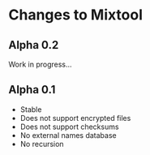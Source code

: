 Changes to Mixtool
===================


Alpha 0.2
----------
Work in progress...


Alpha 0.1
----------
* Stable
* Does not support encrypted files
* Does not support checksums
* No external names database
* No recursion

